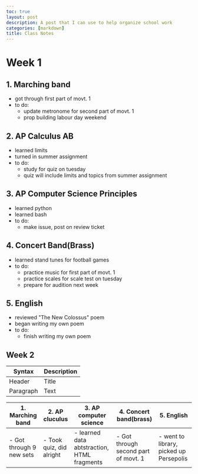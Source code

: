 ```yaml
---
toc: true
layout: post
description: A post that I can use to help organize school work
categories: [markdown]
title: Class Notes
---
```

# Week 1
## 1. Marching band
- got through first part of movt. 1 
- to do:
  - update metronome for second part of movt. 1
  - prop building labour day weekend

## 2. AP Calculus AB
- learned limits
- turned in summer assignment
- to do:
  - study for quiz on tuesday
  - quiz will include limits and topics from summer assignment 

## 3. AP Computer Science Principles
- learned python
- learned bash
- to do:
  - make issue, post on review ticket

## 4. Concert Band(Brass)
- learned stand tunes for football games
- to do:
  - practice music for first part of movt. 1
  - practice scales for scale test on tuesday
  - prepare for audition next week

## 5. English
- reviewed "The New Colossus" poem
- began writing my own poem
- to do:
  - finish writing my own poem

## Week 2
| Syntax      | Description |
| ----------- | ----------- |
| Header      | Title       |
| Paragraph   | Text        |

| 1. Marching band | 2. AP cluculus | 3. AP computer science | 4. Concert band(brass) | 5. English |
|-|-|-|-|-|
|- Got through 9 new sets|- Took quiz, did alright|- learned data abtstraction, HTML fragments|- Got through second part of movt. 1|- went to library, picked up Persepolis|
